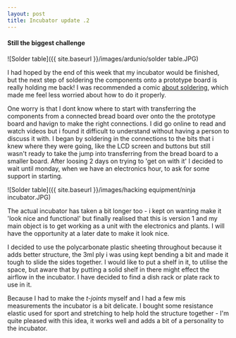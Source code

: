 ```yaml
---
layout: post
title: Incubator update .2
---
```


#### Still the biggest challenge

![Solder table]({{ site.baseurl }}/images/ardunio/solder table.JPG)

I had hoped by the end of this week that my incubator would be finished, but the next step of soldering the components onto a prototype board is really holding me back!
I was recommended a comic [about soldering](http://mightyohm.com/files/soldercomic/FullSolderComic_EN.pdf), which made me feel less worried about how to do it properly.

One worry is that I dont know where to start with transferring the components from a connected bread board over onto the the prototype board and havign to make the right connections.
I did go online to read and watch videos but i found it difficult to understand without having a person to discuss it with.
I began by soldering in the connections to the bits that i knew where they were going, like the LCD screen and buttons but still wasn't ready to take the jump into transferring from the bread board to a smaller board.
After loosing 2 days on trying to 'get on with it' I decided to wait until monday, when we have an electronics hour, to ask for some support in starting.



![Solder table]({{ site.baseurl }}/images/hacking equipment/ninja incubator.JPG)

The actual incubator has taken a bit longer too - i kept on wanting make it 'look nice and functional' but finally realised that this is version 1 and my main object is to get working as a unit with the electronics and plants.
I will have the opportunity at a later date to make it look nice.

I decided to use the polycarbonate plastic sheeting throughout because it adds better structure, the 3ml ply i was using kept bending a bit and made it tough to slide the sides together.
I would like to put a shelf in it, to utilise the space, but aware that by putting a solid shelf in there might effect the airflow in the incubator.
I have decided to find a dish rack or plate rack to use in it.

Because I had to make the _t-joints_ myself and I had a few mis measurements the incubator is a bit delicate. I bought some resistance elastic used for sport and stretching to  help hold the structure together - I'm quite pleased with this idea, it works well and adds a bit of a personality to the incubator.

